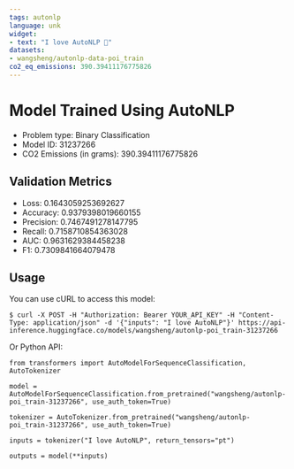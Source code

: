 ```yaml
---
tags: autonlp
language: unk
widget:
- text: "I love AutoNLP 🤗"
datasets:
- wangsheng/autonlp-data-poi_train
co2_eq_emissions: 390.39411176775826
---
```


# Model Trained Using AutoNLP

- Problem type: Binary Classification
- Model ID: 31237266
- CO2 Emissions (in grams): 390.39411176775826

## Validation Metrics

- Loss: 0.1643059253692627
- Accuracy: 0.9379398019660155
- Precision: 0.7467491278147795
- Recall: 0.7158710854363028
- AUC: 0.9631629384458238
- F1: 0.7309841664079478

## Usage

You can use cURL to access this model:

```
$ curl -X POST -H "Authorization: Bearer YOUR_API_KEY" -H "Content-Type: application/json" -d '{"inputs": "I love AutoNLP"}' https://api-inference.huggingface.co/models/wangsheng/autonlp-poi_train-31237266
```

Or Python API:

```
from transformers import AutoModelForSequenceClassification, AutoTokenizer

model = AutoModelForSequenceClassification.from_pretrained("wangsheng/autonlp-poi_train-31237266", use_auth_token=True)

tokenizer = AutoTokenizer.from_pretrained("wangsheng/autonlp-poi_train-31237266", use_auth_token=True)

inputs = tokenizer("I love AutoNLP", return_tensors="pt")

outputs = model(**inputs)
```